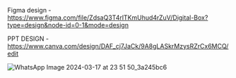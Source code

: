 Figma design - https://www.figma.com/file/ZdsaQ3T4rlTKmUhud4rZuV/Digital-Box?type=design&node-id=0-1&mode=design


PPT DESIGN - https://www.canva.com/design/DAF_cj7JaCk/9A8gLASkrMzysRZrCx6MCQ/edit


![WhatsApp Image 2024-03-17 at 23 51 50_3a245bc6](https://github.com/Vaibhav240804/Hack-O-Hire/assets/101107216/d78724f9-3372-46a0-97a5-0dbb8d8acfbe)
